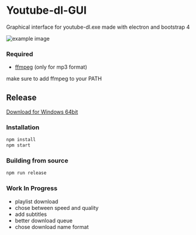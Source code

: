 # Youtube-dl-GUI

Graphical interface for youtube-dl.exe made with electron and bootstrap 4

![example image](https://i.imgur.com/8fGXskv.png)

### Required
 - [ffmpeg](https://www.ffmpeg.org/download.html) (only for mp3 format)

make sure to add ffmpeg to your PATH

## Release
[Download for Windows 64bit](https://github.com/colgatto/youtube-dl-GUI/releases/tag/alpha)

### Installation
```sh
npm install
npm start
```

### Building from source
```sh
npm run release
```

### Work In Progress
 - playlist download
 - chose between speed and quality
 - add subtitles
 - better download queue
 - chose download name format
